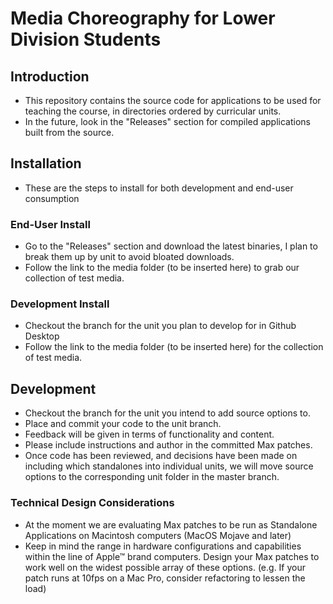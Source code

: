 # Media Choreography for Lower Division Students

## Introduction
- This repository contains the source code for applications to be used for teaching the course, in directories ordered by curricular units.
- In the future, look in the "Releases" section for compiled applications built from the source.

## Installation
- These are the steps to install for both development and end-user consumption

### End-User Install
- Go to the "Releases" section and download the latest binaries, I plan to break them up by unit to avoid bloated downloads.
- Follow the link to the media folder (to be inserted here) to grab our collection of test media.
### Development Install
- Checkout the branch for the unit you plan to develop for in Github Desktop
- Follow the link to the media folder (to be inserted here) for the collection of test media.

## Development
 - Checkout the branch for the unit you intend to add source options to.
 - Place and commit your code to the unit branch.
 - Feedback will be given in terms of functionality and content.
 - Please include instructions and author in the committed Max patches.
 - Once code has been reviewed, and decisions have been made on including which standalones into individual units, we will move source options to the corresponding unit folder in the master branch.
 
 ### Technical Design Considerations
 - At the moment we are evaluating Max patches to be run as Standalone Applications on Macintosh computers (MacOS Mojave and later)
 - Keep in mind the range in hardware configurations and capabilities within the line of Apple™ brand computers. Design your Max patches to work well on the widest possible array of these options. (e.g. If your patch runs at 10fps on a Mac Pro, consider refactoring to lessen the load)
